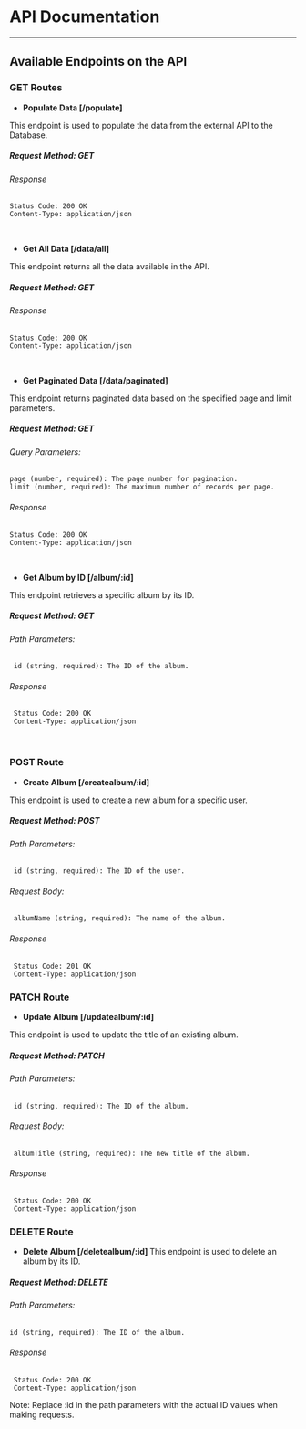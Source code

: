 # API Documentation
---

## Available Endpoints on the API

### GET Routes
- <strong> Populate Data [/populate] </strong>
<lb>
This endpoint is used to populate the data from the external API to the Database.

##### Request Method: GET
  ###### Response
    Status Code: 200 OK
    Content-Type: application/json

<br>

- <strong> Get All Data [/data/all] </strong>
<lb>
This endpoint returns all the data available in the API.

##### Request Method: GET
  ###### Response
    Status Code: 200 OK
    Content-Type: application/json

<br>

- <strong> Get Paginated Data [/data/paginated] </strong>
<lb>
This endpoint returns paginated data based on the specified page and limit parameters.

##### Request Method: GET
  ###### Query Parameters:
    page (number, required): The page number for pagination.
    limit (number, required): The maximum number of records per page.

  ###### Response
    Status Code: 200 OK
    Content-Type: application/json

<br>

 - <strong> Get Album by ID [/album/:id] </strong>
<lb>
This endpoint retrieves a specific album by its ID.

 ##### Request Method: GET
   ###### Path Parameters:
     id (string, required): The ID of the album.

   ###### Response
     Status Code: 200 OK
     Content-Type: application/json

  <br>

### POST Route

  - <strong> Create Album [/createalbum/:id] </strong>
 <ld>
This endpoint is used to create a new album for a specific user.

 ##### Request Method: POST
   ###### Path Parameters:
     id (string, required): The ID of the user.

   ###### Request Body:
     albumName (string, required): The name of the album.

   ###### Response
     Status Code: 201 OK
     Content-Type: application/json


### PATCH Route

   - <strong> Update Album [/updatealbum/:id] </strong>
   <lb>
This endpoint is used to update the title of an existing album.

 ##### Request Method: PATCH
   ###### Path Parameters:
     id (string, required): The ID of the album.

   ###### Request Body:
     albumTitle (string, required): The new title of the album.

   ###### Response
     Status Code: 200 OK
     Content-Type: application/json


### DELETE Route

 - <strong> Delete Album [/deletealbum/:id] </strong>
     <lb>
This endpoint is used to delete an album by its ID.

 ##### Request Method: DELETE
   ###### Path Parameters:
    id (string, required): The ID of the album.

   ###### Response
     Status Code: 200 OK
     Content-Type: application/json


Note: Replace :id in the path parameters with the actual ID values when making requests.

